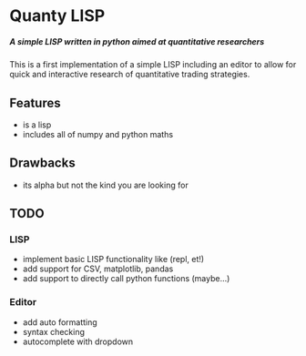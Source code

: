 # Quanty LISP
##### A simple LISP written in python aimed at quantitative researchers

This is a first implementation of a simple LISP including
an editor to allow for quick and interactive research of quantitative trading strategies.

## Features
* is a lisp
* includes all of numpy and python maths

## Drawbacks
* its alpha but not the kind you are looking for

## TODO
### LISP
* implement basic LISP functionality like (repl, et!)
* add support for CSV, matplotlib, pandas
* add support to directly call python functions (maybe...)
### Editor
* add auto formatting
* syntax checking
* autocomplete with dropdown
